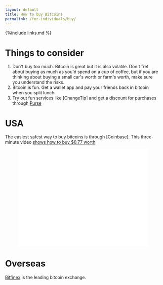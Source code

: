 ```yaml
---
layout: default
title: How to buy Bitcoins
permalink: /for-individuals/buy/
---
```


{%include links.md %}

# Things to consider

 1. Don't buy too much. Bitcoin is great but it is also volatile. Don't fret about buying as much as you'd spend on a cup of coffee, but if you are thinking about buying a small car's worth or farm's worth, make sure you understand the risks.
 2. Bitcoin is fun. Get a wallet app and pay your friends back in bitcoin when you split lunch.
 3. Try out fun services like [ChangeTip] and get a discount for purchases through [Purse](https://purse.io/)

# USA
The easiest safest way to buy bitcoins is through [Coinbase]. This three-minute video [shows how to buy $0.77 worth](https://www.youtube.com/watch?v=fAbWcpmeZXE)

<iframe style="text-align:center;display:block;margin: 0 auto;" width="420" height="315" src="//www.youtube.com/embed/fAbWcpmeZXE" frameborder="0" allowfullscreen></iframe>

# Overseas
[Bitfinex](http://www.bitfinex.com) is the leading bitcoin exchange.